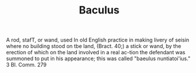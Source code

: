 ---
title: Baculus
permalink: "/definitions/baculus.html"
body: A rod, stafT, or wand, used In old English practice in making livery of seisin
  where no building stood on tbe land, (Bract. 40;) a stick or wand, by the erection
  of which on the land involved in a real ac-tion the defendant was summoned to put
  in his appearance; this was called "baeulus nuntiatoi'ius." 3 Bl. Comm. 279
published_at: '2018-07-07'
layout: post
---